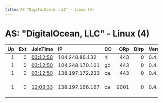 ```yaml
---
title: AS "DigitalOcean, LLC" - Linux (4)
---
```


# AS: "DigitalOcean, LLC" - Linux (4)

|   Up |   Ext | JoinTime                                                                                            | IP              | CC   |   ORp |   Dirp | Version   | Contact              | Nickname    |   eFamMembers |
|-----:|------:|:----------------------------------------------------------------------------------------------------|:----------------|:-----|------:|-------:|:----------|:---------------------|:------------|--------------:|
|    1 |     0 | [03:12:50](https://metrics.torproject.org/rs.html#details/72F31D02346F55DCF59227ABF618DE216BF572DA) | 104.248.86.132  | nl   |   443 |      0 | 0.4.1.6   | None                 | Autumn      |             1 |
|    1 |     0 | [03:12:50](https://metrics.torproject.org/rs.html#details/79999EFFAB29F384BD4B009E192D4EC23DE70C7A) | 104.248.170.101 | gb   |   443 |      0 | 0.4.1.6   | None                 | Ombrophilia |             1 |
|    1 |     0 | [03:12:50](https://metrics.torproject.org/rs.html#details/A29336C9F8C02DB3501A179DCEEDE5BF8075881C) | 138.197.172.233 | ca   |   443 |      0 | 0.4.1.6   | None                 | Thrall      |             1 |
|    1 |     0 | [12:03:33](https://metrics.torproject.org/rs.html#details/6AF4B086A4C03EB759E546B8F2DD56126659C852) | 138.197.166.167 | ca   |  9001 |      0 | 0.4.1.6   | emailme tor-relay.co | 2big2fail   |             1 |
